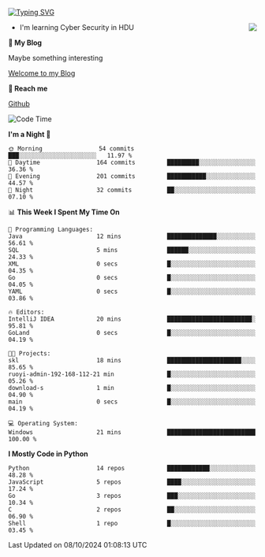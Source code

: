 [![Typing SVG](https://readme-typing-svg.herokuapp.com?font=Fira+Code&pause=1000&random=false&width=450&height=60&lines=Hello+%F0%9F%91%8B%F0%9F%8F%BB;I'm+JBNRZ)](https://git.io/typing-svg)

<a href="#">
  <img align="right" src="https://github-readme-stats.vercel.app/api?username=JBNRZ&show_icons=true&bg_color=15,f2f7fd,E0EAFC" />
</a>

- I'm learning Cyber Security in HDU

 **🌱 My Blog**

Maybe something interesting

[Welcome to my Blog](https://jbnrz.com.cn/)

 **💬 Reach me** 

[Github](https://github.com/JBNRZ)


<!--START_SECTION:waka-->
![Code Time](http://img.shields.io/badge/Code%20Time-692%20hrs%2056%20mins-blue)

**I'm a Night 🦉** 

```text
🌞 Morning                54 commits          ███░░░░░░░░░░░░░░░░░░░░░░   11.97 % 
🌆 Daytime                164 commits         █████████░░░░░░░░░░░░░░░░   36.36 % 
🌃 Evening                201 commits         ███████████░░░░░░░░░░░░░░   44.57 % 
🌙 Night                  32 commits          ██░░░░░░░░░░░░░░░░░░░░░░░   07.10 % 
```


📊 **This Week I Spent My Time On** 

```text
💬 Programming Languages: 
Java                     12 mins             ██████████████░░░░░░░░░░░   56.61 % 
SQL                      5 mins              ██████░░░░░░░░░░░░░░░░░░░   24.33 % 
XML                      0 secs              █░░░░░░░░░░░░░░░░░░░░░░░░   04.35 % 
Go                       0 secs              █░░░░░░░░░░░░░░░░░░░░░░░░   04.05 % 
YAML                     0 secs              █░░░░░░░░░░░░░░░░░░░░░░░░   03.86 % 

🔥 Editors: 
IntelliJ IDEA            20 mins             ████████████████████████░   95.81 % 
GoLand                   0 secs              █░░░░░░░░░░░░░░░░░░░░░░░░   04.19 % 

🐱‍💻 Projects: 
skl                      18 mins             █████████████████████░░░░   85.65 % 
ruoyi-admin-192-168-112-21 min               █░░░░░░░░░░░░░░░░░░░░░░░░   05.26 % 
download-s               1 min               █░░░░░░░░░░░░░░░░░░░░░░░░   04.90 % 
main                     0 secs              █░░░░░░░░░░░░░░░░░░░░░░░░   04.19 % 

💻 Operating System: 
Windows                  21 mins             █████████████████████████   100.00 % 
```

**I Mostly Code in Python** 

```text
Python                   14 repos            ████████████░░░░░░░░░░░░░   48.28 % 
JavaScript               5 repos             ████░░░░░░░░░░░░░░░░░░░░░   17.24 % 
Go                       3 repos             ███░░░░░░░░░░░░░░░░░░░░░░   10.34 % 
C                        2 repos             ██░░░░░░░░░░░░░░░░░░░░░░░   06.90 % 
Shell                    1 repo              █░░░░░░░░░░░░░░░░░░░░░░░░   03.45 % 
```




 Last Updated on 08/10/2024 01:08:13 UTC
<!--END_SECTION:waka-->
